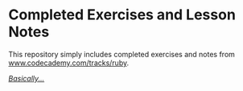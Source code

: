 # Completed Exercises and Lesson Notes

This repository simply includes completed exercises and notes from www.codecademy.com/tracks/ruby.

[*Basically...*](https://raw.githubusercontent.com/jwhyte88/LearnRubyTheHardWay/master/Images/NothingToSeeHere.jpg)